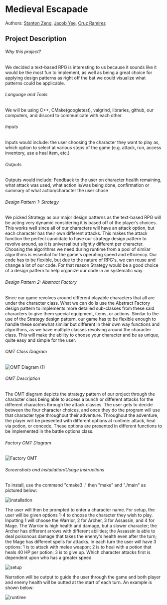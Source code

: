 
# Medieval Escapade
 Authors: [Stanton Zeng](https://github.com/Lionblaze218), [Jacob Yee](https://github.com/yeetfarm), [Cruz Ramirez](https://github.com/Qrooz)
 
## Project Description

###### Why this project?
We decided a text-based RPG is interesting to us because it sounds like it would be the most fun to implement, as well as being a great choice for applying design patterns as right off the bat we could visualize what patterns could be applicable. 

###### Language and Tools
We will be using C++, CMake(googletest), valgrind, libraries, github, our computers, and discord to communicate with each other.

###### Inputs
Inputs would include: the user choosing the character they want to play as, which option to select at various steps of the game (e.g. attack, run, access inventory, use a heal item, etc.)

###### Outputs
Outputs would include: Feedback to the user on character health remaining, what attack was used, what action is/was being done, confirmation or summary of what action/character the user chose

###### Design Pattern 1: Strategy
We picked Strategy as our major design patterns as the text-based RPG will be acting very dynamic considering it is based off of the player’s choices. This works well since all of our characters will have an attack option, but each character has their own different attacks. This makes the attack function the perfect candidate to have our strategy design pattern to revolve around, as it is universal but slightly different per character. Choosing the algorithms we need during runtime from a pool of similar algorithms is essential for the game's operating speed and efficiency.  Our code has to be flexible, but due to the nature of RPG's, we can reuse and change a lot of our code. For that reason Strategy would be a good choice of a design pattern to help organize our code in an systematic way. 

###### Design Pattern 2: Abstract Factory
Since our game revolves around different playable characters that all are under the character class. What we can do is use the Abstract Factory design pattern to implements more detailed sub-classes from these said characters to give them special equipment, items, or actions. Similar to the use of the Strategy design pattern, our game has to be flexible enough to handle these somewhat similar but different in their own way functions and algorithms, as we have multiple classes revolving around the character class. This will make the ability to choose your character and be as unique, quite easy and simple for the user. 

###### OMT Class Diagram
![OMT Diagram (1)](https://user-images.githubusercontent.com/81598801/119738920-4fb97e00-be36-11eb-80ec-21d8ea6c8c14.jpeg)

###### OMT Description
The OMT diagram depicts the strategy pattern of our project through the character class being able to access a bunch or different attacks for the different characters through the attack classes. The user gets to decide between the four character choices, and once they do the program will use that character type throughout their adventure. Throughout the adventure, the player will be presented with different options at runtime: attack, heal via potion, or concede. These options are presented in different functions to be implemented in the battle options class.

###### Factory OMT Diagram
![Factory OMT](https://user-images.githubusercontent.com/74085680/118554841-d1aef600-b716-11eb-8ecc-d24ff03897b8.jpeg)

###### Screenshots and Installation/Usage Instructions
To install, use the command "cmake3 ." then "make" and "./main" as pictured below:

![installation](https://user-images.githubusercontent.com/81598801/120249779-d6a09900-c230-11eb-991d-3f26a518e673.png)

The user will then be prompted to enter a character name. For setup, the user will be given options 1-4 to choose the character they wish to play. Inputting 1 will choose the Warrior, 2 for Archer, 3 for Assassin, and 4 for Mage. The Warrior is high health and damage, but a slower character; the Archer has different arrows with different abilities; the Assassin is able to deal poisonous damage that takes the enemy's health even after the turn; the Mage has different spells for attacks. In each turn the user will have 3 options: 1 is to attack with melee weapon; 2 is to heal with a potion that heals 40 HP per potion; 3 is to give up. Which character attacks first is dependent upon who has a greater speed.

![setup](https://user-images.githubusercontent.com/81598801/120250212-2c297580-c232-11eb-8af2-85bc1b997b3d.png)

Narration will be output to guide the user through the game and both player and enemy health will be outted at the start of each turn. An example is shown below:

![runtime](https://user-images.githubusercontent.com/81598801/120250241-4400f980-c232-11eb-9989-f9fd556dda92.png)


